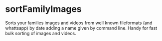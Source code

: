 # sortFamilyImages
Sorts your families images and videos from well known fileformats (and whattsapp) by date adding a name given by command line. Handy for fast bulk sorting of images and videos.
